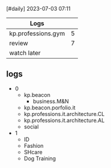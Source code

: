 [#daily]
2023-07-03
07:11

| Logs               |     |
| ------------------ | --- |
| kp.professions.gym | 5   |
| review             | 7   |
| watch later        |     |

## logs
- 0
	- kp.beacon
		- business.M&N
	- kp.beacon.porfolio.it
	- kp.professions.it.architecture.CL
	- kp.professions.it.architecture.AL
	- social
- 1
	- ID
	- Fashion
	- SHcare
	- Dog Training
